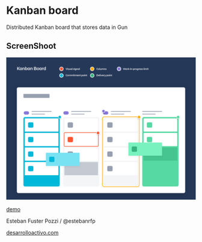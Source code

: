 # Kanban board

Distributed Kanban board that stores data in Gun

## ScreenShoot

![GitHub Logo](docs/screenshot.png)

[demo](https://open-kanban.netlify.app/)

Esteban Fuster Pozzi / @estebanrfp

[desarrolloactivo.com](https://desarrolloactivo.com)
